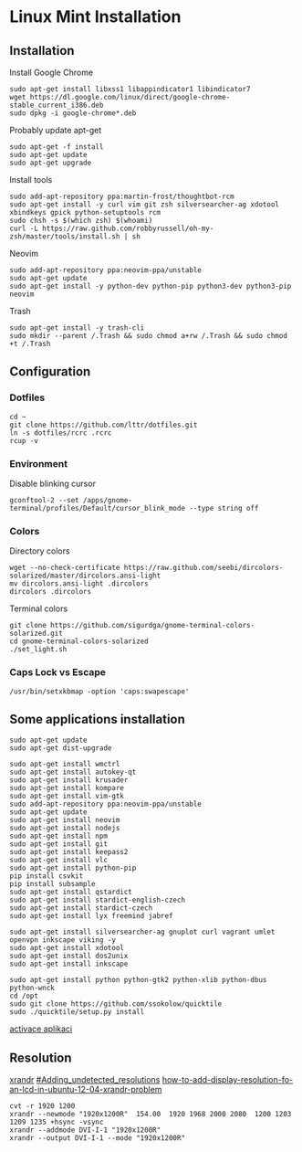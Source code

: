 Linux Mint Installation
=======================

## Installation

Install Google Chrome
```
sudo apt-get install libxss1 libappindicator1 libindicator7
wget https://dl.google.com/linux/direct/google-chrome-stable_current_i386.deb
sudo dpkg -i google-chrome*.deb
```

Probably update apt-get
```
sudo apt-get -f install
sudo apt-get update
sudo apt-get upgrade
```

Install tools
```
sudo add-apt-repository ppa:martin-frost/thoughtbot-rcm
sudo apt-get install -y curl vim git zsh silversearcher-ag xdotool xbindkeys gpick python-setuptools rcm
sudo chsh -s $(which zsh) $(whoami)
curl -L https://raw.github.com/robbyrussell/oh-my-zsh/master/tools/install.sh | sh
```

Neovim
```
sudo add-apt-repository ppa:neovim-ppa/unstable
sudo apt-get update
sudo apt-get install -y python-dev python-pip python3-dev python3-pip neovim
```

Trash
```
sudo apt-get install -y trash-cli
sudo mkdir --parent /.Trash && sudo chmod a+rw /.Trash && sudo chmod +t /.Trash
```


## Configuration


### Dotfiles
```
cd ~
git clone https://github.com/lttr/dotfiles.git
ln -s dotfiles/rcrc .rcrc
rcup -v
```

### Environment

Disable blinking cursor
```
gconftool-2 --set /apps/gnome-terminal/profiles/Default/cursor_blink_mode --type string off
```

### Colors

Directory colors
```
wget --no-check-certificate https://raw.github.com/seebi/dircolors-solarized/master/dircolors.ansi-light
mv dircolors.ansi-light .dircolors
dircolors .dircolors
```

Terminal colors
```
git clone https://github.com/sigurdga/gnome-terminal-colors-solarized.git
cd gnome-terminal-colors-solarized
./set_light.sh
```
### Caps Lock vs Escape
```
/usr/bin/setxkbmap -option 'caps:swapescape'
```

## Some applications installation
```
sudo apt-get update
sudo apt-get dist-upgrade

sudo apt-get install wmctrl
sudo apt-get install autokey-qt
sudo apt-get install krusader
sudo apt-get install kompare
sudo apt-get install vim-gtk
sudo add-apt-repository ppa:neovim-ppa/unstable
sudo apt-get update
sudo apt-get install neovim
sudo apt-get install nodejs
sudo apt-get install npm
sudo apt-get install git
sudo apt-get install keepass2
sudo apt-get install vlc
sudo apt-get install python-pip
pip install csvkit
pip install subsample
sudo apt-get install qstardict
sudo apt-get install stardict-english-czech
sudo apt-get install stardict-czech
sudo apt-get install lyx freemind jabref

sudo apt-get install silversearcher-ag gnuplot curl vagrant umlet openvpn inkscape viking -y
sudo apt-get install xdotool
sudo apt-get install dos2unix
sudo apt-get install inkscape

sudo apt-get install python python-gtk2 python-xlib python-dbus python-wnck
cd /opt
sudo git clone https://github.com/ssokolow/quicktile
sudo ./quicktile/setup.py install
```

[activace aplikaci](http://superuser.com/questions/16647/custom-hotkey-shortcut-to-open-bring-to-front-an-app)


## Resolution

[xrandr](https://wiki.archlinux.org/index.php/xrandr)
[#Adding_undetected_resolutions](https://wiki.ubuntu.com/X/Config/Resolution/#Adding_undetected_resolutions)
[how-to-add-display-resolution-fo-an-lcd-in-ubuntu-12-04-xrandr-problem](http://askubuntu.com/questions/138408/how-to-add-display-resolution-fo-an-lcd-in-ubuntu-12-04-xrandr-problem)

```
cvt -r 1920 1200
xrandr --newmode "1920x1200R"  154.00  1920 1968 2000 2080  1200 1203 1209 1235 +hsync -vsync
xrandr --addmode DVI-I-1 "1920x1200R"
xrandr --output DVI-I-1 --mode "1920x1200R"
```

